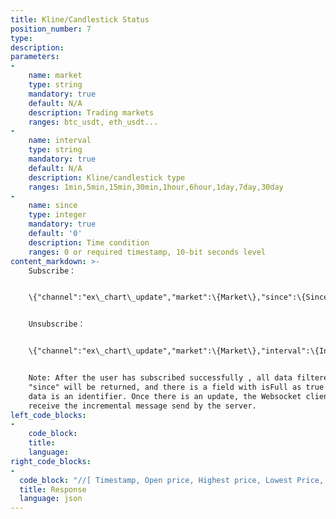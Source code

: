 ```yaml
---
title: Kline/Candlestick Status
position_number: 7
type:
description:
parameters:
-
    name: market
    type: string
    mandatory: true
    default: N/A
    description: Trading markets
    ranges: btc_usdt, eth_usdt...
-
    name: interval
    type: string
    mandatory: true
    default: N/A
    description: Kline/candlestick type
    ranges: 1min,5min,15min,30min,1hour,6hour,1day,7day,30day
-
    name: since
    type: integer
    mandatory: true
    default: '0'
    description: Time condition
    ranges: 0 or required timestamp, 10-bit seconds level
content_markdown: >-
    Subscribe：


    \{"channel":"ex\_chart\_update","market":\{Market\},"since":\{Since\},"interval":\{Interval\},"event":"addChannel"\}


    Unsubscribe：


    \{"channel":"ex\_chart\_update","market":\{Market\},"interval":\{Interval\},"event":"removeChannel"\}


    Note: After the user has subscribed successfully , all data filtered by
    "since" will be returned, and there is a field with isFull as true in the
    data is an identifier. Once there is an update, the Websocket client will
    receive the incremental message send by the server.
left_code_blocks:
-
    code_block:
    title:
    language:
right_code_blocks:
-
  code_block: "//[ Timestamp, Open price, Highest price, Lowest Price, Close price, Volume, Turnover]\r\n{\r\n    \"code\":200,\r\n    \"data\":{\r\n        \"market\":\"eth_usdt\",\r\n        \"records\":[[1562987700,101.0,101.0,101.0,101.0,4.0,404.0]], \r\n        \"channel\":\"ex_chart_update\",\r\n        \"interval\":\"15min\",\r\n        \"isFull\":true,\r\n        \"since\":1562987700\r\n    },\r\n    \"info\":\"success\"\r\n}"
  title: Response
  language: json
---
```

